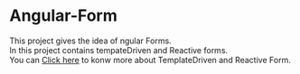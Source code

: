 # Angular-Form
This project gives the idea of ngular Forms.<br>
In this project contains tempateDriven and Reactive forms.<br>
You can <a href="https://angular.io/guide/forms">Click here</a> to konw more about TemplateDriven and Reactive Form.
